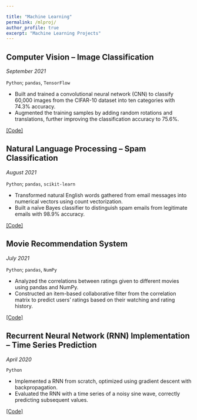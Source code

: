 ```yaml
---

title: "Machine Learning"
permalink: /mlproj/
author_profile: true
excerpt: "Machine Learning Projects"
---
```


## Computer Vision – Image Classification

_September 2021_

`Python`; `pandas`, `TensorFlow`

*	Built and trained a convolutional neural network (CNN) to classify 60,000 images from the CIFAR-10 dataset into ten categories with 74.3% accuracy.
*	Augmented the training samples by adding random rotations and translations, further improving the classification accuracy to 75.6%. 

[[Code]](https://github.com/shufan-mct/computer_vision_image_classification)

## Natural Language Processing – Spam Classification 

_August 2021_

`Python`; `pandas`, `scikit-learn`

* Transformed natural English words gathered from email messages into numerical vectors using count vectorization.
* Built a naïve Bayes classifier to distinguish spam emails from legitimate emails with 98.9% accuracy.

[[Code]](https://github.com/shufan-mct/NLP_spam_classifier)

## Movie Recommendation System

_July 2021_

`Python`; `pandas`, `NumPy`

*	Analyzed the correlations between ratings given to different movies using pandas and NumPy.
*	Constructed an item-based collaborative filter from the correlation matrix to predict users’ ratings based on their watching and rating history.

[[Code]](https://github.com/shufan-mct/movie_recommender_system)

## Recurrent Neural Network (RNN) Implementation – Time Series Prediction

_April 2020_

`Python`

*	Implemented a RNN from scratch, optimized using gradient descent with backpropagation.
*	Evaluated the RNN with a time series of a noisy sine wave, correctly predicting subsequent values.

[[Code]](https://github.com/shufan-mct/simple_RNN)
